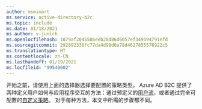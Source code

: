 ```yaml
---
author: msmimart
ms.service: active-directory-b2c
ms.topic: include
ms.date: 01/18/2021
ms.author: v-junlch
ms.openlocfilehash: 1079af2045586eeb28d86d6057ef349394791efd
ms.sourcegitcommit: 292892336fc77da4d98d0a78d4627855576922c5
ms.translationtype: HT
ms.contentlocale: zh-CN
ms.lasthandoff: 01/19/2021
ms.locfileid: "99540602"
---
```

开始之前，请使用上面的选择器选择要配置的策略类型。 Azure AD B2C 提供了两种定义用户如何与应用程序交互的方法：通过预定义的[用户流](../articles/active-directory-b2c/user-flow-overview.md)，或者通过完全可配置的[自定义策略](../articles/active-directory-b2c/custom-policy-overview.md)。 对于每种方法，本文中所需的步骤都不同。   

